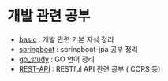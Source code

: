 # 개발 관련 공부  
- [basic](https://github.com/jeonka1001/Study/tree/main/basic) : 개발 관련 기본 지식 정리
- [springboot](https://github.com/jeonka1001/Study/tree/main/springboot) : springboot-jpa 공부 정리
- [go_study](https://github.com/jeonka1001/Study/tree/main/go_study) : GO 언어 정리
- [REST-API](https://github.com/jeonka1001/Study/tree/main/REST_API) : RESTful API 관련 공부 ( CORS 등)
